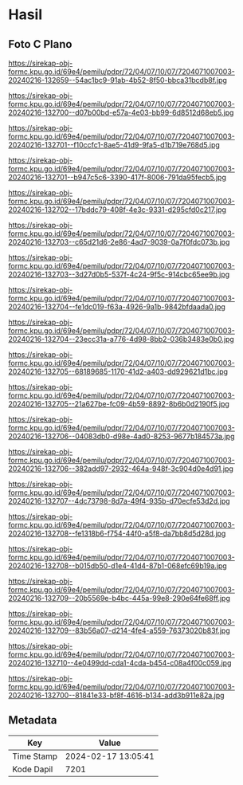 # Hasil

## Foto C Plano

https://sirekap-obj-formc.kpu.go.id/69e4/pemilu/pdpr/72/04/07/10/07/7204071007003-20240216-132659--54ac1bc9-91ab-4b52-8f50-bbca31bcdb8f.jpg

https://sirekap-obj-formc.kpu.go.id/69e4/pemilu/pdpr/72/04/07/10/07/7204071007003-20240216-132700--d07b00bd-e57a-4e03-bb99-6d8512d68eb5.jpg

https://sirekap-obj-formc.kpu.go.id/69e4/pemilu/pdpr/72/04/07/10/07/7204071007003-20240216-132701--f10ccfc1-8ae5-41d9-9fa5-d1b719e768d5.jpg

https://sirekap-obj-formc.kpu.go.id/69e4/pemilu/pdpr/72/04/07/10/07/7204071007003-20240216-132701--b947c5c6-3390-417f-8006-791da95fecb5.jpg

https://sirekap-obj-formc.kpu.go.id/69e4/pemilu/pdpr/72/04/07/10/07/7204071007003-20240216-132702--17bddc79-408f-4e3c-9331-d295cfd0c217.jpg

https://sirekap-obj-formc.kpu.go.id/69e4/pemilu/pdpr/72/04/07/10/07/7204071007003-20240216-132703--c65d21d6-2e86-4ad7-9039-0a7f0fdc073b.jpg

https://sirekap-obj-formc.kpu.go.id/69e4/pemilu/pdpr/72/04/07/10/07/7204071007003-20240216-132703--3d27d0b5-537f-4c24-9f5c-914cbc65ee9b.jpg

https://sirekap-obj-formc.kpu.go.id/69e4/pemilu/pdpr/72/04/07/10/07/7204071007003-20240216-132704--fe1dc019-f63a-4926-9a1b-9842bfdaada0.jpg

https://sirekap-obj-formc.kpu.go.id/69e4/pemilu/pdpr/72/04/07/10/07/7204071007003-20240216-132704--23ecc31a-a776-4d98-8bb2-036b3483e0b0.jpg

https://sirekap-obj-formc.kpu.go.id/69e4/pemilu/pdpr/72/04/07/10/07/7204071007003-20240216-132705--68189685-1170-41d2-a403-dd929621d1bc.jpg

https://sirekap-obj-formc.kpu.go.id/69e4/pemilu/pdpr/72/04/07/10/07/7204071007003-20240216-132705--21a627be-fc09-4b59-8892-8b6b0d2190f5.jpg

https://sirekap-obj-formc.kpu.go.id/69e4/pemilu/pdpr/72/04/07/10/07/7204071007003-20240216-132706--04083db0-d98e-4ad0-8253-9677b184573a.jpg

https://sirekap-obj-formc.kpu.go.id/69e4/pemilu/pdpr/72/04/07/10/07/7204071007003-20240216-132706--382add97-2932-464a-948f-3c904d0e4d91.jpg

https://sirekap-obj-formc.kpu.go.id/69e4/pemilu/pdpr/72/04/07/10/07/7204071007003-20240216-132707--4dc73798-8d7a-49f4-935b-d70ecfe53d2d.jpg

https://sirekap-obj-formc.kpu.go.id/69e4/pemilu/pdpr/72/04/07/10/07/7204071007003-20240216-132708--fe1318b6-f754-44f0-a5f8-da7bb8d5d28d.jpg

https://sirekap-obj-formc.kpu.go.id/69e4/pemilu/pdpr/72/04/07/10/07/7204071007003-20240216-132708--b015db50-d1e4-41d4-87b1-068efc69b19a.jpg

https://sirekap-obj-formc.kpu.go.id/69e4/pemilu/pdpr/72/04/07/10/07/7204071007003-20240216-132709--20b5569e-b4bc-445a-99e8-290e64fe68ff.jpg

https://sirekap-obj-formc.kpu.go.id/69e4/pemilu/pdpr/72/04/07/10/07/7204071007003-20240216-132709--83b56a07-d214-4fe4-a559-76373020b83f.jpg

https://sirekap-obj-formc.kpu.go.id/69e4/pemilu/pdpr/72/04/07/10/07/7204071007003-20240216-132710--4e0499dd-cda1-4cda-b454-c08a4f00c059.jpg

https://sirekap-obj-formc.kpu.go.id/69e4/pemilu/pdpr/72/04/07/10/07/7204071007003-20240216-132700--81841e33-bf8f-4616-b134-add3b911e82a.jpg


## Metadata

| Key        | Value               |
| ---------- | ------------------- |
| Time Stamp | 2024-02-17 13:05:41 |
| Kode Dapil | 7201                |



